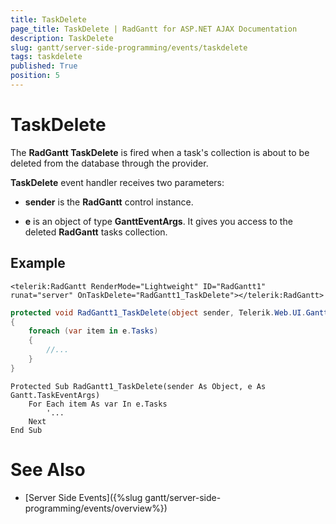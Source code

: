 ```yaml
---
title: TaskDelete
page_title: TaskDelete | RadGantt for ASP.NET AJAX Documentation
description: TaskDelete
slug: gantt/server-side-programming/events/taskdelete
tags: taskdelete
published: True
position: 5
---
```


# TaskDelete

The **RadGantt TaskDelete** is fired when a task's collection is about to be deleted from the database through the provider.

**TaskDelete** event handler receives two parameters:

* **sender** is the **RadGantt** control instance.

* **e** is an object of type **GanttEventArgs**. It gives you access to the deleted **RadGantt** tasks collection.

## Example

````ASP.NET
<telerik:RadGantt RenderMode="Lightweight" ID="RadGantt1" runat="server" OnTaskDelete="RadGantt1_TaskDelete"></telerik:RadGantt>
````

````C#
protected void RadGantt1_TaskDelete(object sender, Telerik.Web.UI.Gantt.TaskEventArgs e)
{
    foreach (var item in e.Tasks)
    {
        //...
    }
}
````
````VB.NET
Protected Sub RadGantt1_TaskDelete(sender As Object, e As Gantt.TaskEventArgs)
    For Each item As var In e.Tasks
        '...
    Next
End Sub
````


# See Also

 * [Server Side Events]({%slug gantt/server-side-programming/events/overview%})
